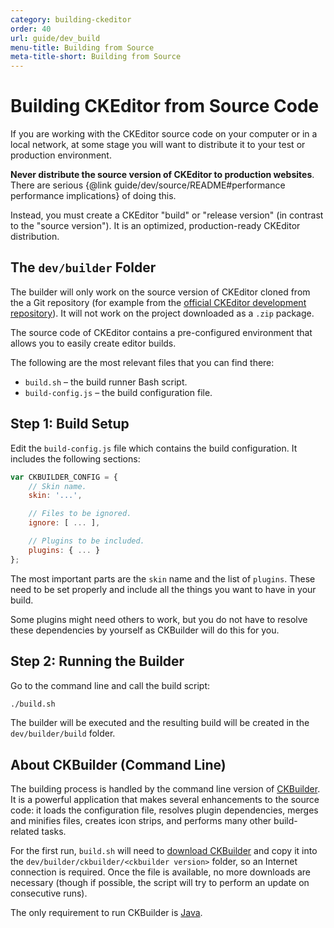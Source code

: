 ```yaml
---
category: building-ckeditor
order: 40
url: guide/dev_build
menu-title: Building from Source
meta-title-short: Building from Source
---
```

<!--
Copyright (c) 2003-2018, CKSource - Frederico Knabben. All rights reserved.
For licensing, see LICENSE.md.
-->

# Building CKEditor from Source Code

If you are working with the CKEditor source code on your computer or in a local network, at some stage you will want to distribute it to your test or production environment.

<info-box hint=""> <strong>Never distribute the source version of CKEditor to production websites</strong>. There are serious {@link guide/dev/source/README#performance performance implications} of doing this.
</info-box>

Instead, you must create a CKEditor "build" or "release version" (in contrast to the "source version"). It is an optimized, production-ready CKEditor distribution.

## The `dev/builder` Folder

<info-box info="">The builder will only work on the source version of CKEditor cloned from the a Git repository (for example from the <a href="https://github.com/ckeditor/ckeditor-dev">official CKEditor development repository</a>). It will not work on the project downloaded as a <code>.zip</code> package.</info-box>

The source code of CKEditor contains a pre-configured environment that allows you to easily create editor builds.

The following are the most relevant files that you can find there:

 * `build.sh` &ndash; the build runner Bash script.
 * `build-config.js` &ndash; the build configuration file.

## Step 1: Build Setup

Edit the `build-config.js` file which contains the build configuration. It includes the following sections:

``` js
var CKBUILDER_CONFIG = {
	// Skin name.
	skin: '...',

	// Files to be ignored.
	ignore: [ ... ],

	// Plugins to be included.
	plugins: { ... }
};
```

The most important parts are the `skin` name and the list of `plugins`. These need to be set properly and include all the things you want to have in your build.

Some plugins might need others to work, but you do not have to resolve these dependencies by yourself as CKBuilder will do this for you.

## Step 2: Running the Builder

Go to the command line and call the build script:

``` sh
./build.sh
```

The builder will be executed and the resulting build will be created in the `dev/builder/build` folder.

## About CKBuilder (Command Line)

The building process is handled by the command line version of [CKBuilder](https://ckeditor.com/cke4/builder). It is a powerful application that makes several enhancements to the source code: it loads the configuration file, resolves plugin dependencies, merges and minifies files, creates icon strips, and performs many other build-related tasks.

For the first run, `build.sh` will need to [download CKBuilder](http://download.cksource.com/CKBuilder/) and copy it into the `dev/builder/ckbuilder/<ckbuilder version>` folder, so an Internet connection is required. Once the file is available, no more downloads are necessary (though if possible, the script will try to perform an update on consecutive runs).

The only requirement to run CKBuilder is [Java](http://www.java.com/en/download/).
